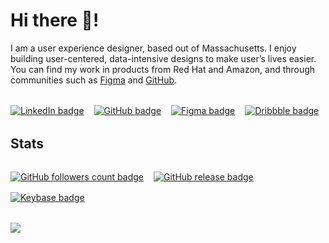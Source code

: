 # Hi there 👋!

I am a user experience designer, based out of Massachusetts. I enjoy building user-centered, data-intensive designs to make user’s lives easier. You can find my work in products from Red Hat and Amazon, and through communities such as [Figma](https://www.figma.com/@adamj) and [GitHub](https://www.github.com/adamj).

<div style="display: flex; flex-direction: row; flex-grow: 1; flex-wrap: wrap; justify-content: start; gap: 16px 16px; margin: 32px 0;">
  <a href="www.linkedin.com/ajjolicoeur" alt="link to my LinkedIn profile">
    <img src="https://img.shields.io/badge/linkedin-profile?style=for-the-badge&logo=linkedin&color=%230A66C2" alt="LinkedIn badge" />
  </a>
  <a href="https://github.com/AdamJ" alt="Link to my GitHub profile">
    <img src="https://img.shields.io/badge/github-profile?style=for-the-badge&logo=GitHub&color=%23181717&link=https%3A%2F%2Fgithub.com%2FAdamJ" alt="GitHub badge" />
  </a>
  <a href="https://www.figma.com/AdamJ" alt="Link to my Figma community page">
    <img src="https://img.shields.io/badge/figma-profile?style=for-the-badge&logo=figma&logoColor=%23ffffff&color=%23F24E1E&" alt="Figma badge" />
  </a>
  <a href="https://dribbble.com/ajolicoeur" alt="Link to my Dribbble profile">
    <img src="https://img.shields.io/badge/dribbble-profile?style=for-the-badge&logo=Dribbble&logoColor=%23ffffff&labelColor=23fff&color=%23EA4C89" alt="Dribbble badge" />
  </a>
</div>

## Stats

<div style="display: flex; flex-direction: row; flex-grow: 1; flex-wrap: wrap; justify-content: start; gap: 16px 16px; margin: 32px 0;">
  <a href="https://github.com/AdamJ?tab=followers" alt="Link to followers list">
    <img src="https://img.shields.io/github/followers/adamj?style=for-the-badge&logo=GitHub&logoColor=%23fff&link=https%3A%2F%2Fwww.github.com%2Fadamj" alt="GitHub followers count badge" />
  </a>

  <a href="https://github.com/AdamJ/AdamJ/releases" alt="Link to README releases">
    <img src="https://img.shields.io/github/v/release/adamj/adamj?style=for-the-badge&logo=GitHub&logoColor=%23fff" alt="GitHub release badge" />
  </a>

  <a href="https://keybase.io/mindreeper2420" alt="Link to my Keybase profile">
    <img src="https://img.shields.io/keybase/pgp/mindreeper2420?style=for-the-badge&logo=keybase&logoColor=%23fff" alt="Keybase badge" />
  </a>
</div>

<div style="display: flex; flex-direction: row; flex-grow: 1; flex-wrap: wrap; justify-content: start; gap: 16px 16px;">
  <picture>
    <source
      srcset="https://github-readme-stats.vercel.app/api/top-langs/?username=adamj&langs_count=5&hide_title=true&disable_animations=true&theme=dark"
      media="(prefers-color-scheme: dark)"
    />
    <source
      srcset="https://github-readme-stats.vercel.app/api/top-langs/?username=adamj&langs_count=5&hide_title=true&disable_animations=true"
      media="(prefers-color-scheme: light), (prefers-color-scheme: no-preference)"
    />
    <img src="https://github-readme-stats.vercel.app/api/top-langs/?username=adamj" />
  </picture>
</div>

<!-- Icons from https://simpleicons.org -->
<!-- Badges from https://shields.io -->
<!-- Readme Stats from https://github.com/anuraghazra/github-readme-stats -->
